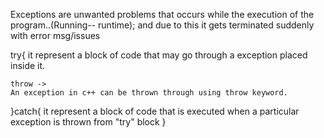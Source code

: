 Exceptions are unwanted problems that occurs while the execution of the program..(Running-- runtime);
and due to this it gets terminated suddenly with error msg/issues

try{
    it represent a block of code that may go through a exception placed inside it.

    throw ->
    An exception in c++ can be thrown through using throw keyword.
}catch{
    it represent a block of code that is executed when a particular exception is thrown from "try" block
}


